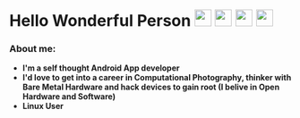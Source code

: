 # Hello Wonderful Person <img src= "https://i.imgur.com/0TnM8vH.gif" width= "30" height= "30"> <img src= "https://i.imgur.com/0TnM8vH.gif" width= "30" height= "30"> <img src= "https://i.imgur.com/0TnM8vH.gif" width= "30" height= "30"> <img src= "https://i.imgur.com/0TnM8vH.gif" width= "30" height= "30">

<h3> About me: </h3>

-  **I'm a self thought Android App developer**
-  **I'd love to get into a career in Computational Photography, thinker with Bare Metal Hardware and hack devices to gain root (I belive in Open Hardware and Software)**
-  **Linux User**
